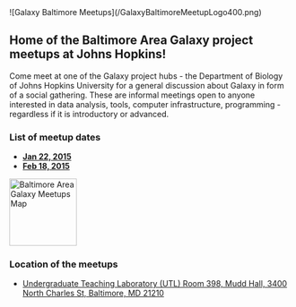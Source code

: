 <div class='center'>![Galaxy Baltimore Meetups](/GalaxyBaltimoreMeetupLogo400.png)</div>

## Home of the Baltimore Area Galaxy project meetups at Johns Hopkins!

Come meet at one of the Galaxy project hubs - the Department of Biology of Johns Hopkins University for a general discussion about Galaxy in form of a social gathering. These are informal meetings open to anyone interested in data analysis, tools, computer infrastructure, programming - regardless if it is introductory or advanced.

### List of meetup dates
* **[Jan 22, 2015](../../../Events/Meetups/Baltimore/2015-01-22)**
* **[Feb 18, 2015](../../../Events/Meetups/Baltimore/2015-02-18)**

<div class='right'><a href='http://bit.ly/1xSyrt7'><img src='/BaltimoreAreaMeetupMapThumb.png' alt='Baltimore Area Galaxy Meetups Map' width="120" /></a></div>

### Location of the meetups
* [Undergraduate Teaching Laboratory (UTL) Room 398, Mudd Hall, 3400 North Charles St, Baltimore, MD 21210](http://bit.ly/1xSyrt7)
